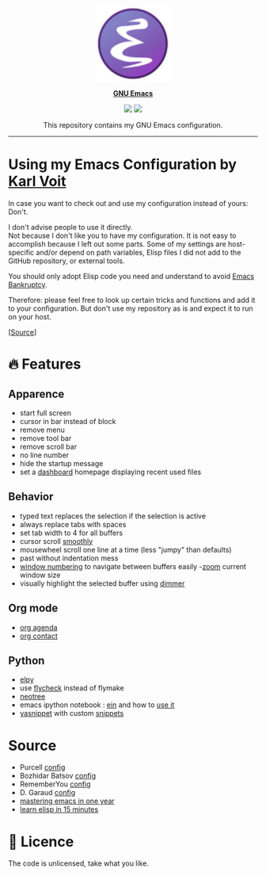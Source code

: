 <p align="center"><img src="misc/emacs_icon.svg" width=150 height=150/></p>
<p align="center"><a href="https://www.gnu.org/software/emacs/"><b>GNU Emacs</b></a></p>
<p align="center">
	<a href="https://www.gnu.org/software/emacs/"><img src="https://img.shields.io/badge/GNU%20Emacs-27.0.50-b48ead.svg?style=flat-square"/></a>
	<a href="https://orgmode.org/"><img src="https://img.shields.io/badge/org--mode-9.2.3-489a9f.svg?style=flat-square"/></a>
</p>
<p align="center">This repository contains my GNU Emacs configuration.</p>

---

# Using my Emacs Configuration by [Karl Voit](https://karl-voit.at/)

In case you want to check out and use my configuration instead of yours: Don't.  

I don't advise people to use it directly.  
Not because I don't like you to have my configuration. It is not easy to accomplish because I left out some parts. Some of my settings are host-specific and/or depend on path variables, Elisp files I did not add to the GitHub repository, or external tools.  

You should only adopt Elisp code you need and understand to avoid [Emacs Bankruptcy](https://www.emacswiki.org/emacs/DotEmacsBankruptcy).  

Therefore: please feel free to look up certain tricks and functions and add it to your configuration. But don't use my repository as is and expect it to run on your host.   

[[Source](https://karl-voit.at/2017/06/03/emacs-org/)]

# 🔥 Features

## Apparence

- start full screen
- cursor in bar instead of block
- remove menu
- remove tool bar
- remove scroll bar
- no line number
- hide the startup message
- set a [dashboard](https://github.com/emacs-dashboard/emacs-dashboard) homepage displaying recent used files

## Behavior

- typed text replaces the selection if the selection is active
- always replace tabs with spaces
- set tab width to 4 for all buffers
- cursor scroll [smoothly](https://github.com/aspiers/smooth-scrolling) 
- mousewheel scroll one line at a time (less "jumpy" than defaults)
- past without indentation mess
- [window numbering](https://github.com/nschum/window-numbering.el) to navigate between buffers easily
-[zoom](https://github.com/gonewest818/dimmer.el) current window size
- visually highlight the selected buffer using [dimmer](https://github.com/gonewest818/dimmer.el)
    
## Org mode

- [org agenda](https://blog.aaronbieber.com/2016/09/24/an-agenda-for-life-with-org-mode.html)
- [org contact](https://www.reddit.com/r/emacs/comments/8toivy/tip_how_to_manage_your_contacts_with_orgcontacts/)


## Python

- [elpy](https://github.com/jorgenschaefer/elpy)
- use [flycheck](https://github.com/flycheck/flycheck) instead of flymake
- [neotree](https://github.com/jaypei/emacs-neotree)
- emacs ipython notebook : [ein](https://github.com/millejoh/emacs-ipython-notebook) and how to [use it](/programming_conf/python_ein.md) 
- [yasnippet](https://github.com/joaotavora/yasnippet) with custom [snippets](/snippet/python-mode)

# Source

- Purcell [config](https://github.com/purcell/emacs.d)
- Bozhidar Batsov [config](https://github.com/bbatsov/emacs.d)
- RememberYou [config](https://github.com/rememberYou/.emacs.d)
- D. Garaud [config](https://github.com/garaud/foggycowinn/tree/master/emacs)
- [mastering emacs in one year](https://github.com/redguardtoo/mastering-emacs-in-one-year-guide/blob/master/guide-en.org)
- [learn elisp in 15 minutes](https://learnxinyminutes.com/docs/fr-fr/elisp-fr/)

# 📜 Licence

The code is unlicensed, take what you like.
